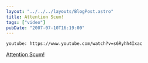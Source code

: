 ```yaml
---
layout: "../../../layouts/BlogPost.astro"
title: Attention Scum!
tags: ["video"]
pubDate: "2007-07-10T16:19:00"
---
```


`youtube: https://www.youtube.com/watch?v=s6Ryhh4Ixac`

[Attention Scum!](https://www.youtube.com/watch?v=s6Ryhh4Ixac)
